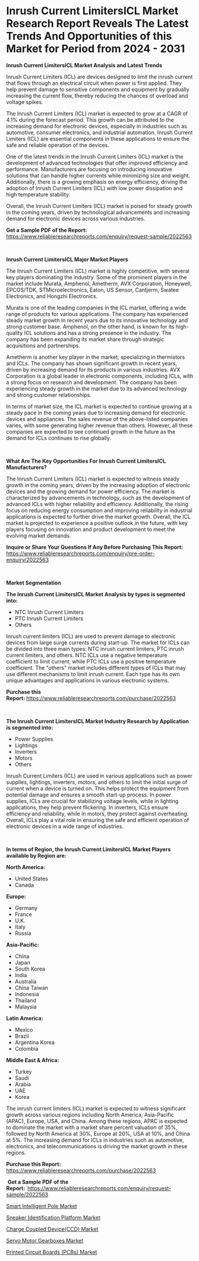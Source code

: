 <p><h1>Inrush Current LimitersICL Market Research Report Reveals The Latest Trends And Opportunities of this Market for Period from 2024 - 2031</h1></p><p><strong>Inrush Current LimitersICL Market Analysis and Latest Trends</strong></p>
<p><p>Inrush Current Limiters (ICL) are devices designed to limit the inrush current that flows through an electrical circuit when power is first applied. They help prevent damage to sensitive components and equipment by gradually increasing the current flow, thereby reducing the chances of overload and voltage spikes.</p><p>The Inrush Current Limiters (ICL) market is expected to grow at a CAGR of 4.1% during the forecast period. This growth can be attributed to the increasing demand for electronic devices, especially in industries such as automotive, consumer electronics, and industrial automation. Inrush Current Limiters (ICL) are essential components in these applications to ensure the safe and reliable operation of the devices.</p><p>One of the latest trends in the Inrush Current Limiters (ICL) market is the development of advanced technologies that offer improved efficiency and performance. Manufacturers are focusing on introducing innovative solutions that can handle higher currents while minimizing size and weight. Additionally, there is a growing emphasis on energy efficiency, driving the adoption of Inrush Current Limiters (ICL) with low power dissipation and high temperature stability.</p><p>Overall, the Inrush Current Limiters (ICL) market is poised for steady growth in the coming years, driven by technological advancements and increasing demand for electronic devices across various industries.</p></p>
<p><strong>Get a Sample PDF of the Report:&nbsp;</strong> <a href="https://www.reliableresearchreports.com/enquiry/request-sample/2022563">https://www.reliableresearchreports.com/enquiry/request-sample/2022563</a></p>
<p>&nbsp;</p>
<p><strong>Inrush Current LimitersICL Major Market Players</strong></p>
<p><p>The Inrush Current Limiters (ICL) market is highly competitive, with several key players dominating the industry. Some of the prominent players in the market include Murata, Amphenol, Ametherm, AVX Corporation, Honeywell, EPCOS/TDK, STMicroelectronics, Eaton, US Sensor, Cantjerm, Swatee Electronics, and Hongzhi Electronics.</p><p>Murata is one of the leading companies in the ICL market, offering a wide range of products for various applications. The company has experienced steady market growth in recent years due to its innovative technology and strong customer base. Amphenol, on the other hand, is known for its high-quality ICL solutions and has a strong presence in the industry. The company has been expanding its market share through strategic acquisitions and partnerships.</p><p>Ametherm is another key player in the market, specializing in thermistors and ICLs. The company has shown significant growth in recent years, driven by increasing demand for its products in various industries. AVX Corporation is a global leader in electronic components, including ICLs, with a strong focus on research and development. The company has been experiencing steady growth in the market due to its advanced technology and strong customer relationships.</p><p>In terms of market size, the ICL market is expected to continue growing at a steady pace in the coming years due to increasing demand for electronic devices and appliances. The sales revenue of the above-listed companies varies, with some generating higher revenue than others. However, all these companies are expected to see continued growth in the future as the demand for ICLs continues to rise globally.</p></p>
<p>&nbsp;</p>
<p><strong>What Are The Key Opportunities For Inrush Current LimitersICL Manufacturers?</strong></p>
<p><p>The Inrush Current Limiters (ICL) market is expected to witness steady growth in the coming years, driven by the increasing adoption of electronic devices and the growing demand for power efficiency. The market is characterized by advancements in technology, such as the development of advanced ICLs with higher reliability and efficiency. Additionally, the rising focus on reducing energy consumption and improving reliability in industrial applications is expected to further drive the market growth. Overall, the ICL market is projected to experience a positive outlook in the future, with key players focusing on innovation and product development to meet the evolving market demands.</p></p>
<p><strong>Inquire or Share Your Questions If Any Before Purchasing This Report:</strong> <a href="https://www.reliableresearchreports.com/enquiry/pre-order-enquiry/2022563">https://www.reliableresearchreports.com/enquiry/pre-order-enquiry/2022563</a></p>
<p>&nbsp;</p>
<p><strong>Market Segmentation</strong></p>
<p><strong>The Inrush Current LimitersICL Market Analysis by types is segmented into:</strong></p>
<p><ul><li>NTC Inrush Current Limiters</li><li>PTC Inrush Current Limiters</li><li>Others</li></ul></p>
<p><p>Inrush current limiters (ICL) are used to prevent damage to electronic devices from large surge currents during start-up. The market for ICLs can be divided into three main types: NTC inrush current limiters, PTC inrush current limiters, and others. NTC ICLs use a negative temperature coefficient to limit current, while PTC ICLs use a positive temperature coefficient. The "others" market includes different types of ICLs that may use different mechanisms to limit inrush current. Each type has its own unique advantages and applications in various electronic systems.</p></p>
<p><strong>Purchase this Report:&nbsp;</strong><a href="https://www.reliableresearchreports.com/purchase/2022563">https://www.reliableresearchreports.com/purchase/2022563</a></p>
<p>&nbsp;</p>
<p><strong>The Inrush Current LimitersICL Market Industry Research by Application is segmented into:</strong></p>
<p><ul><li>Power Supplies</li><li>Lightings</li><li>Inverters</li><li>Motors</li><li>Others</li></ul></p>
<p><p>Inrush Current Limiters (ICL) are used in various applications such as power supplies, lightings, inverters, motors, and others to limit the initial surge of current when a device is turned on. This helps protect the equipment from potential damage and ensures a smooth start-up process. In power supplies, ICLs are crucial for stabilizing voltage levels, while in lighting applications, they help prevent flickering. In inverters, ICLs ensure efficiency and reliability, while in motors, they protect against overheating. Overall, ICLs play a vital role in ensuring the safe and efficient operation of electronic devices in a wide range of industries.</p></p>
<p>&nbsp;</p>
<p><strong>In terms of Region, the Inrush Current LimitersICL Market Players available by Region are:</strong></p>
<p>
    <p> <strong> North America: </strong>
        <ul>
            <li>United States</li>
            <li>Canada</li>
        </ul>
        </p> 
    <p> <strong> Europe: </strong>
        <ul>
            <li>Germany</li>
            <li>France</li>
            <li>U.K.</li>
            <li>Italy</li>
            <li>Russia</li>
        </ul>
        </p> 
    <p> <strong> Asia-Pacific: </strong>
        <ul>
            <li>China</li>
            <li>Japan</li>
            <li>South Korea</li>
            <li>India</li>
            <li>Australia</li>
            <li>China Taiwan</li>
            <li>Indonesia</li>
            <li>Thailand</li>
            <li>Malaysia</li>
        </ul>
        </p> 
    <p> <strong> Latin America: </strong>
        <ul>
            <li>Mexico</li>
            <li>Brazil</li>
            <li>Argentina Korea</li>
            <li>Colombia</li>
        </ul>
        </p> 
    <p> <strong> Middle East & Africa: </strong>
        <ul>
            <li>Turkey</li>
            <li>Saudi</li>
            <li>Arabia</li>
            <li>UAE</li>
            <li>Korea</li>
        </ul>
    </p>
    </p>
<p><p>The inrush current limiters (ICL) market is expected to witness significant growth across various regions including North America, Asia-Pacific (APAC), Europe, USA, and China. Among these regions, APAC is expected to dominate the market with a market share percent valuation of 35%, followed by North America at 30%, Europe at 20%, USA at 10%, and China at 5%. The increasing demand for ICLs in industries such as automotive, electronics, and telecommunications is driving the market growth in these regions.</p></p>
<p><strong>Purchase this Report: </strong><a href="https://www.reliableresearchreports.com/purchase/2022563">https://www.reliableresearchreports.com/purchase/2022563</a></p>
<p>&nbsp;<strong>Get a Sample PDF of the Report:&nbsp;&nbsp;</strong><a href="https://www.reliableresearchreports.com/enquiry/request-sample/2022563">https://www.reliableresearchreports.com/enquiry/request-sample/2022563</a></p>
<p><strong></strong></p>
<p><p><a href="https://summer-dogwood-3e9.notion.site/Smart-Intelligent-Pole-Market-Research-Report-The-Key-To-Successful-Business-Strategy-Forecasted-fo-0fb46a585bda4728b25cf00ded72a6f0">Smart Intelligent Pole Market</a></p><p><a href="https://lydian-appliance-61d.notion.site/Sneaker-Identification-Platform-Market-Dynamics-2024-2031-Also-about-Its-Market-Trends-Projections-1f511a92fb3d43558138be8588a5303a">Sneaker Identification Platform Market</a></p><p><a href="https://view.publitas.com/reportprime-1/charge-coupled-device-ccd-market-dynamics-2024-2031-also-about-its-market-trends-projections-and-opportunities/">Charge Coupled Device(CCD) Market</a></p><p><a href="https://forested-sushi-9b0.notion.site/Servo-Motor-Gearboxes-Market-Size-Focuses-on-Market-Dynamics-In-Depth-Analysis-and-Future-Projectio-cd05669413dc4f61a27754cc68e8f134">Servo Motor Gearboxes Market</a></p><p><a href="https://view.publitas.com/reportprime-1/printed-circuit-boards-pcbs-market-research-report-reveals-the-latest-trends-and-opportunities-of-this-market-for-period-from-2024-2031/">Printed Circuit Boards (PCBs) Market</a></p></p>